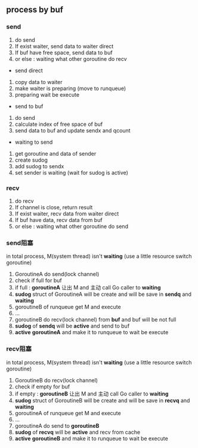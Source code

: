 ##  process by buf
###   send
1. do send
2. If exist waiter, send data to waiter direct 
3. If buf have free space, send data to buf 
4. or else : waiting what other goroutine do recv 

* send direct
1. copy data to waiter
2. make waiter is preparing (move to runqueue)
3. preparing wait be execute

* send to buf
1. do send
2. calculate index of free space of buf
3. send data to buf and update sendx and qcount 

* waiting to send
1. get goroutine and data of sender
2. create sudog 
3. add sudog to sendx 
4. set sender is waiting (wait for sudog is active)


###   recv
1. do recv
2. If channel is close, return result 
3. If exist waiter, recv data from waiter direct 
4. If buf have data, recv data from buf 
5. or else : waiting what other goroutine do send 


###   send阻塞
in total process, M(system thread) isn't **waiting** (use a little resource switch goroutine)

1. GoroutineA do send(lock channel)
2. check if full for buf
3. if full : **goroutineA** 让出 M and 主动 call Go caller to **waiting**
4. **sudog** struct of GoroutineA will be create and will be save in **sendq** and **waiting**
5. goroutineB of runqueue get M and execute
6. ...
7. goroutineB do recv(lock channel) from **buf** and buf will be not full
8. **sudog** of **sendq** will be **active** and send to buf
9. **active** **goroutineA** and make it to runqueue to wait be execute


###   recv阻塞
in total process, M(system thread) isn't **waiting** (use a little resource switch goroutine)

1. GoroutineB do recv(lock channel)
2. check if empty for buf
3. if empty : **goroutineB** 让出 M and 主动 call Go caller to **waiting**
4. **sudog** struct of GoroutineB will be create and will be save in **recvq** and **waiting**
5. goroutineA of runqueue get M and execute
6. ...
7. goroutineA do send to **goroutineB** 
8. **sudog** of **recvq** will be **active** and recv from cache
9. **active** **goroutineB** and make it to runqueue to wait be execute
